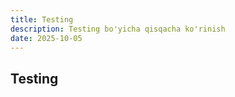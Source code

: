 ```yaml
---
title: Testing
description: Testing bo'yicha qisqacha ko'rinish
date: 2025-10-05
---
```


## Testing

<div class="my-md-content">

</div>

